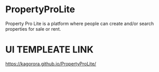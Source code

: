 # PropertyProLite
Property Pro Lite is a platform where people can create and/or search properties for sale or rent.


# UI TEMPLEATE LINK

https://kagorora.github.io/PropertyProLite/
